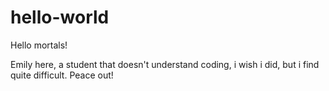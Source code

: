 # hello-world

Hello mortals!

Emily here, a student that doesn't understand coding, i wish i did, but i find quite difficult.
Peace out!

